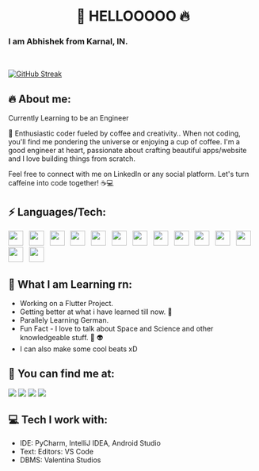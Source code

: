 <h1 align="Center"> 👋 HELLOOOOO 🔥</h1>
<h3>I am Abhishek from Karnal, IN.</h3>
<br/>



[![GitHub Streak](https://streak-stats.demolab.com/?user=itsAbhishekV&theme=highcontrast)](https://git.io/streak-stats) &nbsp;&nbsp;&nbsp; 

## 🔥 About me:
<p>
	
Currently Learning to be an Engineer
	
🚀 Enthusiastic coder fueled by coffee and creativity.. When not coding, you'll find me pondering the universe or enjoying a cup of coffee. I'm a good engineer at heart, passionate about crafting beautiful apps/website and I love building things from scratch.

Feel free to connect with me on LinkedIn or any social platform. Let's turn caffeine into code together! ☕💻

	
</p>

## ⚡ Languages/Tech:

<p>
	
<img src = "https://cdn3.iconfinder.com/data/icons/logos-and-brands-adobe/512/267_Python-512.png" height = "30" width = "30">&nbsp;&nbsp;
<img src = "https://cdn.iconscout.com/icon/free/png-256/html5-40-1175193.png" height = "30" width = "30">&nbsp;&nbsp;
<img src = "https://www.svgrepo.com/show/374088/solidity.svg" height = "30" width = "30">&nbsp;&nbsp;
<img src = "https://cdn.icon-icons.com/icons2/2107/PNG/512/file_type_flutter_icon_130599.png" height = "30" width = "30">&nbsp;&nbsp;
<img src = "https://e7.pngegg.com/pngimages/471/910/png-clipart-ethereum-classic-computer-icons-cryptocurrency-symbol-symbol-miscellaneous-blue.png" height = "30" width = "30">&nbsp;&nbsp;
<img src = "https://uxwing.com/wp-content/themes/uxwing/download/brands-and-social-media/dart-programming-language-icon.png" height = "30" width = "30">&nbsp;&nbsp;
<img src = "https://cdn4.iconfinder.com/data/icons/social-media-logos-6/512/121-css3-512.png" height = "30" width = "30">&nbsp;&nbsp;
<img src = "https://e7.pngegg.com/pngimages/72/936/png-clipart-sass-cascading-style-sheets-preprocessor-less-postcss-meng-miscellaneous-text-thumbnail.png" height = "30" width = "30">&nbsp;&nbsp;
<img src = "https://upload.wikimedia.org/wikipedia/commons/thumb/9/99/Unofficial_JavaScript_logo_2.svg/1024px-Unofficial_JavaScript_logo_2.svg.png" height = "30" width = "30">&nbsp;&nbsp;
<img src = "https://encrypted-tbn0.gstatic.com/images?q=tbn:ANd9GcQWUxm-2Z1WOV-BAwf3gSUCEZV6x1HQSIUl2w&usqp=CAU" height = "30" width = "30">&nbsp;&nbsp;
<img src = "https://encrypted-tbn0.gstatic.com/images?q=tbn:ANd9GcTlwhdlrgiz7NiLtmqZtEUpanLIG3fI2UoYFAAyl1ADH7OMRu5BFQSXTcKcgeSwGhRaoIc&usqp=CAU" height = "30" width = "30">&nbsp;&nbsp;
<img src = "https://cdn.iconscout.com/icon/free/png-512/java-43-569305.png" height = "30" width = "30">&nbsp;&nbsp;
<img src = "https://upload.wikimedia.org/wikipedia/commons/thumb/3/3f/Git_icon.svg/1024px-Git_icon.svg.png" height = "30" width = "30">&nbsp;&nbsp;
<img src = "https://i2.wp.com/blogs.perficient.com/files/2015/09/Azure-SQL-Database.png?fit=512%2C512&ssl=1" height = "30" width = "30">
	
</p>


##  👀 What I am Learning rn:

- Working on a Flutter Project.
- Getting better at what i have learned till now. 🧠
- Parallely Learning German.
- Fun Fact - I love to talk about Space and Science and other knowledgeable stuff. 🌌 👽
- I can also make some cool beats xD


##  💬 You can find me at:

 <a href="https://www.linkedin.com/in/abhishek-verma-23993a1b7/"><img src="https://img.shields.io/badge/Abhishek Verma-%230077B5.svg?&style=for-the-badge&logo=linkedin&logoColor=white" ></a> 
 <a href="https://www.twitter.com/0xAbhishek"><img src="https://img.shields.io/badge/Abhishek Verma-%230077B5.svg?&style=for-the-badge&logo=Twitter&logoColor=white" ></a> 
 <a href="mailto:abhishekverma7t@gmail.com"><img src="https://img.shields.io/badge/abhishekverma7t@gmail.com-%23D14836.svg?&style=for-the-badge&logo=gmail&logoColor=white"></a>
 <a  href="https://www.instagram.com/abhiiishekvermaa"><img src="https://img.shields.io/badge/@dudewithdimple_-%23E4405F.svg?&style=for-the-badge&logo=instagram&logoColor=white"></a>

##  💻 Tech I work with:

  - IDE: PyCharm, IntelliJ IDEA, Android Studio
  - Text: Editors: VS Code
  - DBMS: Valentina Studios
